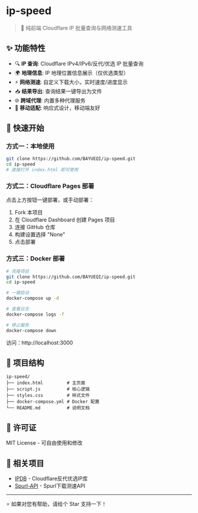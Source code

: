 # ip-speed

> 🚀 纯前端 Cloudflare IP 批量查询与网络测速工具


## ✨ 功能特性

- 🔍 **IP 查询**: Cloudflare IPv4/IPv6/反代/优选 IP 批量查询
- 🌍 **地理信息**: IP 地理位置信息展示（仅优选类型）
- ⚡ **网络测速**: 自定义下载大小，实时速度/进度显示
- 📥 **结果导出**: 查询结果一键导出为文件
- 🌐 **跨域代理**: 内置多种代理服务
- 📱 **移动适配**: 响应式设计，移动端友好

## 🚀 快速开始

### 方式一：本地使用
```bash
git clone https://github.com/BAYUEQI/ip-speed.git
cd ip-speed
# 直接打开 index.html 即可使用
```

### 方式二：Cloudflare Pages 部署
点击上方按钮一键部署，或手动部署：
1. Fork 本项目
2. 在 Cloudflare Dashboard 创建 Pages 项目
3. 连接 GitHub 仓库
4. 构建设置选择 "None"
5. 点击部署

### 方式三：Docker 部署
```bash
# 克隆项目
git clone https://github.com/BAYUEQI/ip-speed.git
cd ip-speed

# 一键启动
docker-compose up -d

# 查看日志
docker-compose logs -f

# 停止服务
docker-compose down
```

访问：http://localhost:3000

## 📁 项目结构
```
ip-speed/
├── index.html         # 主页面
├── script.js          # 核心逻辑
├── styles.css         # 样式文件
├── docker-compose.yml # Docker 配置
└── README.md          # 说明文档
```

## 📄 许可证
MIT License - 可自由使用和修改

## 🔗 相关项目
- [IPDB](https://github.com/ymyuuu/IPDB) - Cloudflare反代优选IP库
- [Spurl-API](https://github.com/ymyuuu/Spurl-API) - Spurl下载测速API

---
⭐ 如果对您有帮助，请给个 Star 支持一下！
